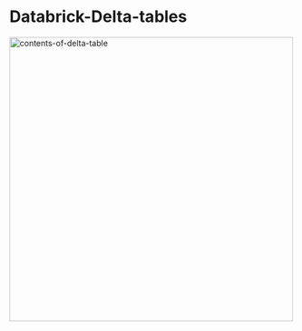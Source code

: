 # Databrick-Delta-tables

<img width="500" alt="contents-of-delta-table" src="https://github.com/user-attachments/assets/f047127c-e53a-4092-b1f9-227170776864" />
